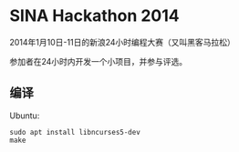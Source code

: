 # SINA Hackathon 2014

2014年1月10日-11日的新浪24小时编程大赛（又叫黑客马拉松）

参加者在24小时内开发一个小项目，并参与评选。

## 编译

Ubuntu:
```
sudo apt install libncurses5-dev
make
```